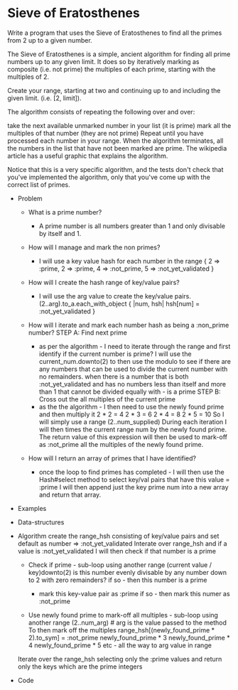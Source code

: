 # Sieve of Eratosthenes

Write a program that uses the Sieve of Eratosthenes to find all the primes from 2 up to a given number.

The Sieve of Eratosthenes is a simple, ancient algorithm for finding all prime numbers up to any given limit. It does so by iteratively marking as composite (i.e. not prime) the multiples of each prime, starting with the multiples of 2.

Create your range, starting at two and continuing up to and including the given limit. (i.e. [2, limit]).

The algorithm consists of repeating the following over and over:

take the next available unmarked number in your list (it is prime)
mark all the multiples of that number (they are not prime)
Repeat until you have processed each number in your range. When the algorithm terminates, all the numbers in the list that have not been marked are prime. The wikipedia article has a useful graphic that explains the algorithm.

Notice that this is a very specific algorithm, and the tests don't check that you've implemented the algorithm, only that you've come up with the correct list of primes.

- Problem
  - What is a prime number?
    - A prime number is all numbers greater than 1 and
      only divisable by itself and 1.
  - How will I manage and mark the non primes?
    - I will use a key value hash for each number
      in the range { 2 => :prime, 2 => :prime, 4 => :not_prime, 
                     5 => :not_yet_validated }
  - How will I create the hash range of key/value pairs?
    - I will use the arg value to create the key/value
      pairs.
      (2..arg).to_a.each_with_object { |num, hsh| hsh[num] = :not_yet_validated } 

  - How will I iterate and mark each number hash as being
    a :non_prime number?
    STEP A: Find next prime
      - as per the algorithm - I need to iterate through the range and
      first identify if the current number is prime?
      I will use the current_num.downto(2) to then use the
      modulo to see if there are any numbers that can be used to 
      divide the current number with no remainders.
      when there is a number that is both :not_yet_validated and
      has no numbers less than itself and more than 1 that cannot 
      be divided equally with - is a prime
    STEP B: Cross out the all multiples of the current prime
      - as the the algorithm - I then need to use the newly found
        prime and then multiply it 
        2 * 2 = 4
        2 * 3 = 6
        2 * 4 = 8
        2 * 5 = 10
      So I will simply use a range (2..num_supplied)
      During each iteration I will then times the current range
      num by the newly found prime.
      The return value of this expression will then be used to
      mark-off as :not_prime all the multiples of the newly
      found prime.
  - How will I return an array of primes that I have identified?
    - once the loop to find primes has completed - I will then
      use the Hash#select method to select key/val pairs that
      have this value = :prime
      I will then append just the key prime num into a new array
      and return that array.  
      
- Examples
- Data-structures
- Algorithm
  create the range_hsh consisting of key/value pairs
    and set default as number => :not_yet_validated
  Interate over range_hsh and if a value is :not_yet_validated
    I will then check if that number is a prime
    - Check if prime - sub-loop
      using another range (current value / key)downto(2)
      is this number evenly divisable by any number
      down to 2 with zero remainders?
      if so - then this number is a prime
        - mark this key-value pair as :prime
      if so - then mark this numer as :not_prime
    
    - Use newly found prime to mark-off all multiples - sub-loop
      using another range (2..num_arg) # arg is the value passed to the method
      To then mark off the multiples
        range_hsh[(newly_found_prime * 2).to_sym] = :not_prime
        newly_found_prime * 3
        newly_found_prime * 4
        newly_found_prime * 5
        etc - all the way to arg value in range

  Iterate over the range_hsh selecting only the :prime values
    and return only the keys which are the prime integers
    
- Code




